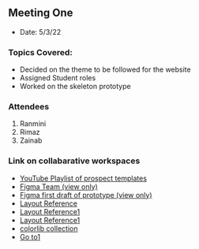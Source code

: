 ## Meeting One
- Date: 5/3/22

### Topics Covered:

- Decided on the theme to be followed for the website
- Assigned Student roles
- Worked on the skeleton prototype

### Attendees

1. Ranmini
2. Rimaz
3. Zainab

### Link on collabarative workspaces

- [YouTube Playlist of prospect templates](https://youtube.com/playlist?list=PLGUlmaTcbFyp8CJClGEwK_cMt4jOGcJQG)
- [Figma Team (view only)](https://www.figma.com/team_invite/redeem/GtCCZ2bZjbwDZZ7eTHMczi)
- [Figma first draft of prototype (view only)](https://www.figma.com/file/b2ULbwVnARMDPpdfYp9NVc/first-draft?node-id=0%3A1)
- [Layout Reference](https://preview.colorlib.com/#roberto)
- [Layout Reference1](https://preview.colorlib.com/#tour)
- [Layout Reference1](https://preview.colorlib.com/#travelix)
- [colorlib collection](https://colorlib.com/wp/cat/travel/)
- [Go to1](https://preview.colorlib.com/#direngine)


